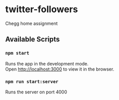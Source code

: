 # twitter-followers
Chegg home assignment 

## Available Scripts

### `npm start`

Runs the app in the development mode.<br />
Open [http://localhost:3000](http://localhost:3000) to view it in the browser.

### `npm run start:server`

Runs the server on port 4000
